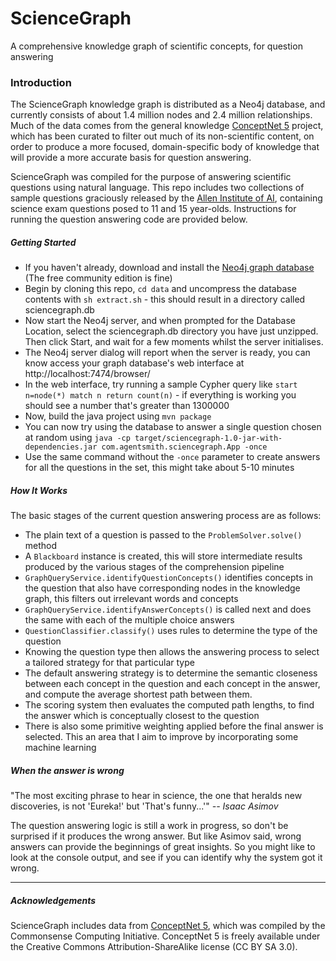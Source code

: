 # ScienceGraph

A comprehensive knowledge graph of scientific concepts, for question answering




### Introduction

The ScienceGraph knowledge graph is distributed as a Neo4j database, and currently consists of about 1.4 million nodes
and 2.4 million relationships. Much of the data comes from the general knowledge [ConceptNet 5](http://conceptnet5.media.mit.edu) project,
which has been curated to filter out much of its non-scientific content, on order to produce a more focused, domain-specific body of knowledge
that will provide a more accurate basis for question answering.

ScienceGraph was compiled for the purpose of answering scientific questions using natural language. This repo includes two collections of
sample questions graciously released by the [Allen Institute of AI](http://allenai.org/data.html), containing science exam questions posed
to 11 and 15 year-olds. Instructions for running the question answering code are provided below.


##### Getting Started

* If you haven't already, download and install the [Neo4j graph database](http://neo4j.com/download/) (The free community edition is fine)
* Begin by cloning this repo, `cd data` and uncompress the database contents with `sh extract.sh` - this should result in a directory called sciencegraph.db
* Now start the Neo4j server, and when prompted for the Database Location, select the sciencegraph.db directory you have just unzipped. Then click Start, and wait for a few moments whilst the server initialises.
* The Neo4j server dialog will report when the server is ready, you can know access your graph database's web interface at http://localhost:7474/browser/
* In the web interface, try running a sample Cypher query like `start n=node(*) match n return count(n)` - if everything is working you should see a number that's greater than 1300000
* Now, build the java project using `mvn package`
* You can now try using the database to answer a single question chosen at random using `java -cp target/sciencegraph-1.0-jar-with-dependencies.jar com.agentsmith.sciencegraph.App -once`
* Use the same command without the `-once` parameter to create answers for all the questions in the set, this might take about 5-10 minutes


##### How It Works

The basic stages of the current question answering process are as follows:

* The plain text of a question is passed to the `ProblemSolver.solve()` method
* A `Blackboard` instance is created, this will store intermediate results produced by the various stages of the comprehension pipeline
* `GraphQueryService.identifyQuestionConcepts()` identifies concepts in the question that also have corresponding nodes in the knowledge graph, this filters out irrelevant words and concepts
* `GraphQueryService.identifyAnswerConcepts()` is called next and does the same with each of the multiple choice answers
* `QuestionClassifier.classify()` uses rules to determine the type of the question
* Knowing the question type then allows the answering process to select a tailored strategy for that particular type
* The default answering strategy is to determine the semantic closeness between each concept in the question and each concept in the answer, and compute the average shortest path between them.
* The scoring system then evaluates the computed path lengths, to find the answer which is conceptually closest to the question
* There is also some primitive weighting applied before the final answer is selected. This an area that I aim to improve by incorporating some machine learning



##### When the answer is wrong

"The most exciting phrase to hear in science, the one that heralds new discoveries, is not 'Eureka!' but 'That's funny...'"
_-- Isaac Asimov_

The question answering logic is still a work in progress, so don't be surprised if it produces the wrong answer. But like Asimov said, wrong answers can provide the beginnings of great insights. So you might like to look at the console output, and see if you can identify why the system got it wrong.





___

##### Acknowledgements

ScienceGraph includes data from [ConceptNet 5](http://conceptnet5.media.mit.edu), which was compiled by the Commonsense Computing Initiative. ConceptNet 5 is freely available under the Creative Commons Attribution-ShareAlike license (CC BY SA 3.0).